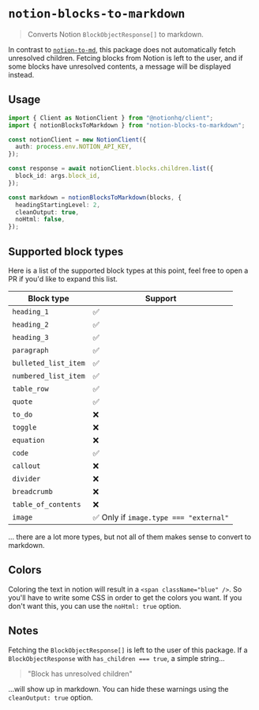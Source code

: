 # `notion-blocks-to-markdown`

> Converts Notion `BlockObjectResponse[]` to markdown.

In contrast to [`notion-to-md`](https://github.com/souvikinator/notion-to-md), this package does not automatically fetch unresolved children. Fetcing blocks from Notion is left to the user, and if some blocks have unresolved contents, a message will be displayed instead.

## Usage

```ts
import { Client as NotionClient } from "@notionhq/client";
import { notionBlocksToMarkdown } from "notion-blocks-to-markdown";

const notionClient = new NotionClient({
  auth: process.env.NOTION_API_KEY,
});

const response = await notionClient.blocks.children.list({
  block_id: args.block_id,
});

const markdown = notionBlocksToMarkdown(blocks, {
  headingStartingLevel: 2,
  cleanOutput: true,
  noHtml: false,
});
```

## Supported block types

Here is a list of the supported block types at this point, feel free to open a PR if you'd like to expand this list.

| Block type           | Support                                |
| -------------------- | -------------------------------------- |
| `heading_1`          | ✅                                     |
| `heading_2`          | ✅                                     |
| `heading_3`          | ✅                                     |
| `paragraph`          | ✅                                     |
| `bulleted_list_item` | ✅                                     |
| `numbered_list_item` | ✅                                     |
| `table_row`          | ✅                                     |
| `quote`              | ✅                                     |
| `to_do`              | ❌                                     |
| `toggle`             | ❌                                     |
| `equation`           | ❌                                     |
| `code`               | ✅                                     |
| `callout`            | ❌                                     |
| `divider`            | ❌                                     |
| `breadcrumb`         | ❌                                     |
| `table_of_contents`  | ❌                                     |
| `image`              | ✅ Only if `image.type === "external"` |

... there are a lot more types, but not all of them makes sense to convert to markdown.

## Colors

Coloring the text in notion will result in a `<span className="blue" />`. So you'll have to write some CSS in order to get the colors you want. If you don't want this, you can use the `noHtml: true` option.

## Notes

Fetching the `BlockObjectResponse[]` is left to the user of this package. If a `BlockObjectResponse` with `has_children === true`, a simple string...

> "Block has unresolved children"

...will show up in markdown. You can hide these warnings using the `cleanOutput: true` option.
